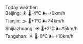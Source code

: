 Today weather:  
Beijing: ☀️ 🌡️-4°C 🌬️→0km/h  
Tianjin: 🌫  🌡️+1°C 🌬️↗4km/h  
Shijiazhuang: ☀️ 🌡️+2°C 🌬️↗5km/h  
Tangshan: ☀️ 🌡️-0°C 🌬️→10km/h  

